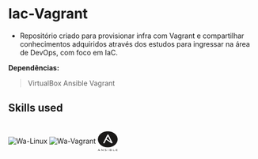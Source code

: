 # Iac-Vagrant

- Repositório criado para provisionar infra com Vagrant e compartilhar conhecimentos adquiridos através dos estudos para ingressar na área de DevOps, com foco em IaC.

**Dependências:**
 > VirtualBox
 > Ansible
 > Vagrant
     
## Skills used
  
<div style="display: inline_block"><br>
  <img align="center" alt="Wa-Linux" height="30" width="40" src="https://cdn.jsdelivr.net/gh/devicons/devicon/icons/linux/linux-original.svg" />
  <img align="center" alt="Wa-Vagrant" height="30" width="40" src="https://cdn.jsdelivr.net/gh/devicons/devicon/icons/vagrant/vagrant-original.svg" />
  <img align="center" alt="Wa-Ansible" height="40" width="40" src="https://github.com/gilbarbara/logos/blob/master/logos/ansible.svg">
</div>
